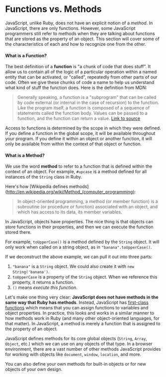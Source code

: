# Functions vs. Methods

JavaScript, unlike Ruby, does not have an explicit notion of a _method_. In JavaScript, there are only functions. However, some JavaScript programmers still refer to methods when they are talking about functions that are stored as the property of an object. This section will cover some of the characteristics of each and how to recognize one from the other.

#### What is a Function?

The best definition of a **function** is "a chunk of code that does stuff". It allow us to contain all of the logic of a particular operation within a named entity that can be activated, or "called", repeatedly from other parts of our code. Often we give these chunks of code a name to help us understand what kind of stuff the function does. Here is the definition from MDN:

> Generally speaking, a function is a "subprogram" that can be called by code external (or internal in the case of recursion) to the function. Like the program itself, a function is composed of a sequence of statements called the function body.  Values can be passed to a function, and the function can return a value. [Link to source](https://developer.mozilla.org/en/JavaScript/Reference/Functions_and_function_scope)

Access to functions is determined by the scope in which they were defined. If you define a function in the global scope, it will be available throughout your program. If you define it within an object or another function, it will only be available from within the context of that object or function.

#### What is a Method?

We use the word **method** to refer to a function that is defined within the context of an object. For example, `#upcase` is a method defined for all instances of the `String` class in Ruby.

Here's how [Wikipedia defines methods](http://en.wikipedia.org/wiki/Method_(computer_programming):

> In object-oriented programming, a method (or member function) is a subroutine (or procedure or function) associated with an object, and which has access to its data, its member variables.

In JavaScript, objects have properties. The nice thing is that objects can store functions in their properties, and then we can execute the function stored there.

For example, `toUpperCase()` is a method defined by the `String` object. It will only work when called on a string object, as in `"banana".toUpperCase()`.

If we deconstruct the above example, we can pull it out into three parts:

1. `"banana"` is a `String` object. We could also create it with `new String('banana')`.
2. `toUpperCase` is a property of the `String` object. When we reference this property, it returns a function.
3. `()` means _execute this function_.

Let's make one thing very clear: **JavaScript does not have methods in the same way that Ruby has methods**. Instead, JavaScript has [first-class functions](http://en.wikipedia.org/wiki/First-class_function) which means that you can assign functions to variables and object properties. In practice, this looks and works in a similar manner to how methods work in Ruby (and many other object-oriented languages, for that matter). In JavaScript, a method is merely a function that is assigned to the property of an object.

JavaScript defines methods for its core global objects (`String`, `Array`, `Object`, etc.) which we can use on any objects of that type. In a browser environment, there are a vast number of other methods JavaScript provides for working with objects like `document`, `window`, `location`, and more.

You can also define your own methods for built-in objects or for new objects of your own design.
